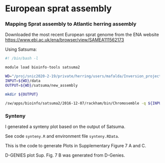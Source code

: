 # European sprat assembly

### Mapping Sprat assembly to Atlantic herring assembly

Downloaded the most recent European sprat genome from the ENA website https://www.ebi.ac.uk/ena/browser/view/SAMEA111562173


Using Satsuma:

~~~bash
#! /bin/bash -l 

module load bioinfo-tools satsuma2

WD="/proj/snic2020-2-19/private/herring/users/mafalda/Inversion_project/Mutational_load/dnds_calculation_24-02-20"
INPUT=${WD}/data
OUTPUT=${WD}/satsuma/new_assembly

mkdir ${OUTPUT}

/sw/apps/bioinfo/satsuma2/2016-12-07/rackham/bin/Chromosemble -q ${INPUT}/GCA_963457725.1_fSprSpr1.1_genomic.fna -t ${INPUT}/Ch_v2.0.2.fasta -o ${OUTPUT} -n 10
~~~

### Synteny 

I generated a synteny plot based on the output of Satsuma.

See code `synteny.R` and environment file `synteny.RData`. 

This is the code to generate Plots in Supplementary Figure 7 A and C.

D-GENIES plot Sup. Fig. 7 B was generated from D-Genies.
